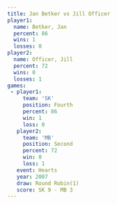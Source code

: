 ```yaml
---
title: Jan Betker vs Jill Officer
player1:             
  name: Betker, Jan  
  percent: 86        
  wins: 1            
  losses: 0          
player2:             
  name: Officer, Jill
  percent: 72        
  wins: 0            
  losses: 1          
games:
 - player1:          
     team: 'SK'      
     position: Fourth
     percent: 86     
     win: 1          
     loss: 0         
   player2:          
     team: 'MB'      
     position: Second
     percent: 72     
     win: 0          
     loss: 1         
   event: Hearts       
   year: 2007          
   draw: Round Robin(1)
   score: SK 9 - MB 3  
---
```

